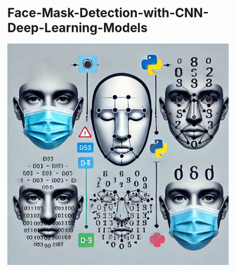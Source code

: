 # Face-Mask-Detection-with-CNN-Deep-Learning-Models

![Alt text](https://github.com/shreymukh2020/Face-Mask-Detection-with-CNN-Deep-Learning-Models/blob/main/Facemask%20detection.jpeg)
